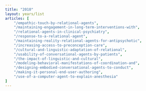 ```yaml
---
title: "2010"
layout: years/list
articles: [
    "/empathic-touch-by-relational-agents",
    "/maintaining-engagement-in-long-term-interventions-with",
    "/relational-agents-in-clinical-psychiatry",
    "/response-to-a-relational-agent",
    "/maintaining-reality-relational-agents-for-antipsychotic",
    "/increasing-access-to-preconception-care",
    "/cultural-and-linguistic-adaptation-of-relational",
    "/usability-of-conversational-agents-by-patients",
    "/the-impact-of-linguistic-and-cultural",
    "/modeling-behavioral-manifestations-of-coordination-and",
    "/designing-embodied-conversational-agents-to-conduct",
    "/making-it-personal-end-user-authoring",
    "/use-of-a-computer-agent-to-explain-anesthesia"
]
---
```

